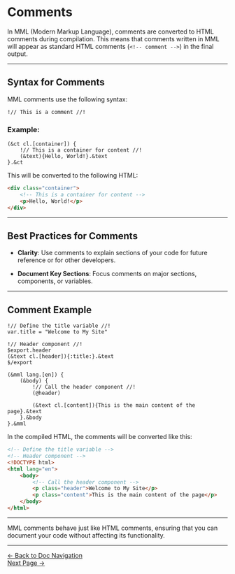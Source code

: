 # Comments

In MML (Modern Markup Language), comments are converted to HTML comments during compilation. This means that comments written in MML will appear as standard HTML comments (`<!-- comment -->`) in the final output.

---

## Syntax for Comments

MML comments use the following syntax:

```mml
!// This is a comment //!
```

### Example:

```mml
(&ct cl.[container]) {
    !// This is a container for content //!
    (&text){Hello, World!}.&text
}.&ct
```

This will be converted to the following HTML:

```html
<div class="container">
    <!-- This is a container for content -->
    <p>Hello, World!</p>
</div>
```

---

## Best Practices for Comments

- **Clarity**: Use comments to explain sections of your code for future reference or for other developers.
  
- **Document Key Sections**: Focus comments on major sections, components, or variables.

---

## Comment Example

```mml
!// Define the title variable //!
var.title = "Welcome to My Site"

!// Header component //!
$export.header
(&text cl.[header]){:title:}.&text
$/export

(&mml lang.[en]) {
    (&body) {
        !// Call the header component //!
        (@header)

        (&text cl.[content]){This is the main content of the page}.&text
    }.&body
}.&mml
```

In the compiled HTML, the comments will be converted like this:

```html
<!-- Define the title variable -->
<!-- Header component -->
<!DOCTYPE html>
<html lang="en">
    <body>
        <!-- Call the header component -->
        <p class="header">Welcome to My Site</p>
        <p class="content">This is the main content of the page</p>
    </body>
</html>
```

---

MML comments behave just like HTML comments, ensuring that you can document your code without affecting its functionality.

---

[<- Back to Doc Navigation](./doc_nav.md)
<br>
[Next Page ->](./doc_creating_components.md)